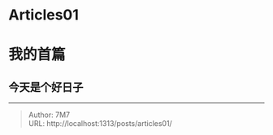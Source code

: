 # Articles01

# 我的首篇
## 今天是个好日子


---

> Author: 7M7  
> URL: http://localhost:1313/posts/articles01/  

